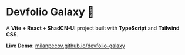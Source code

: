 # Devfolio Galaxy 🌌

A **Vite + React + ShadCN-UI** project built with **TypeScript** and **Tailwind CSS**.

**Live Demo**: [milanpecov.github.io/devfolio-galaxy](https://milanpecov.github.io/devfolio-galaxy/)
    